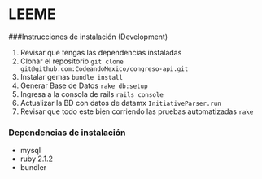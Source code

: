 # LEEME

###Instrucciones de instalación (Development)

1. Revisar que tengas las dependencias instaladas
2. Clonar el repositorio `git clone git@github.com:CodeandoMexico/congreso-api.git`
3. Instalar gemas `bundle install`
4. Generar Base de Datos `rake db:setup`
5. Ingresa a la consola de rails `rails console`
6. Actualizar la BD con datos de datamx `InitiativeParser.run`
7. Revisar que todo este bien corriendo las pruebas automatizadas `rake`


### Dependencias de instalación
- mysql
- ruby 2.1.2
- bundler
